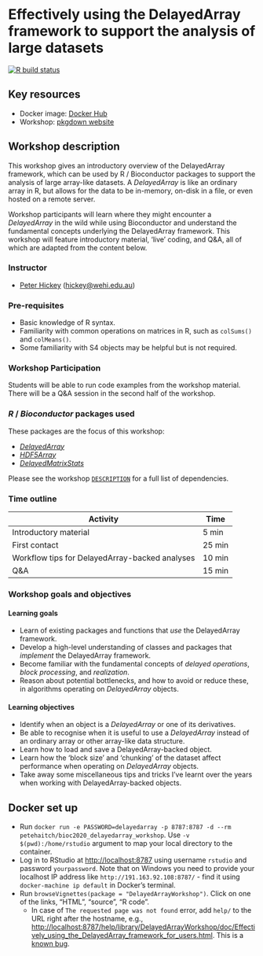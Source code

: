 
<!-- README.md is generated from README.Rmd. Please edit that file -->

# Effectively using the DelayedArray framework to support the analysis of large datasets

<!-- badges: start -->

[![R build
status](https://github.com/PeteHaitch/BioC2020_DelayedArray_workshop/workflows/.github/workflows/basic_checks.yaml/badge.svg)](https://github.com/PeteHaitch/BioC2020_DelayedArray_workshop/actions)
<!-- badges: end -->

## Key resources

  - Docker image: [Docker
    Hub](https://hub.docker.com/repository/docker/petehaitch/bioc2020_delayedarray_workshop)
  - Workshop: [pkgdown
    website](https://petehaitch.github.io/BioC2020_DelayedArray_workshop)

## Workshop description

This workshop gives an introductory overview of the DelayedArray
framework, which can be used by R / Bioconductor packages to support the
analysis of large array-like datasets. A *DelayedArray* is like an
ordinary array in R, but allows for the data to be in-memory, on-disk in
a file, or even hosted on a remote server.

Workshop participants will learn where they might encounter a
*DelayedArray* in the wild while using Bioconductor and understand the
fundamental concepts underlying the DelayedArray framework. This
workshop will feature introductory material, ‘live’ coding, and Q\&A,
all of which are adapted from the content below.

### Instructor

  - [Peter Hickey](https://peterhickey.org/) (<hickey@wehi.edu.au>)

### Pre-requisites

  - Basic knowledge of R syntax.
  - Familiarity with common operations on matrices in R, such as
    `colSums()` and `colMeans()`.
  - Some familiarity with S4 objects may be helpful but is not required.

### Workshop Participation

Students will be able to run code examples from the workshop material.
There will be a Q\&A session in the second half of the workshop.

### *R* / *Bioconductor* packages used

These packages are the focus of this workshop:

  - *[DelayedArray](https://bioconductor.org/packages/3.12/DelayedArray)*
  - *[HDF5Array](https://bioconductor.org/packages/3.12/HDF5Array)*
  - *[DelayedMatrixStats](https://bioconductor.org/packages/3.12/DelayedMatrixStats)*

Please see the workshop
[`DESCRIPTION`](https://github.com/PeteHaitch/BioC2020_DelayedArray_workshop/blob/master/DESCRIPTION)
for a full list of dependencies.

### Time outline

| Activity                                       | Time   |
| ---------------------------------------------- | ------ |
| Introductory material                          | 5 min  |
| First contact                                  | 25 min |
| Workflow tips for DelayedArray-backed analyses | 10 min |
| Q\&A                                           | 15 min |

### Workshop goals and objectives

#### Learning goals

  - Learn of existing packages and functions that *use* the DelayedArray
    framework.
  - Develop a high-level understanding of classes and packages that
    *implement* the DelayedArray framework.
  - Become familiar with the fundamental concepts of *delayed
    operations*, *block processing*, and *realization*.
  - Reason about potential bottlenecks, and how to avoid or reduce
    these, in algorithms operating on *DelayedArray* objects.

#### Learning objectives

  - Identify when an object is a *DelayedArray* or one of its
    derivatives.
  - Be able to recognise when it is useful to use a *DelayedArray*
    instead of an ordinary array or other array-like data structure.
  - Learn how to load and save a DelayedArray-backed object.
  - Learn how the ‘block size’ and ‘chunking’ of the dataset affect
    performance when operating on *DelayedArray* objects.
  - Take away some miscellaneous tips and tricks I’ve learnt over the
    years when working with DelayedArray-backed objects.

## Docker set up

  - Run `docker run -e PASSWORD=delayedarray -p 8787:8787 -d --rm
    petehaitch/bioc2020_delayedarray_workshop`. Use `-v
    $(pwd):/home/rstudio` argument to map your local directory to the
    container.
  - Log in to RStudio at <http://localhost:8787> using username
    `rstudio` and password `yourpassword`. Note that on Windows you need
    to provide your localhost IP address like
    `http://191.163.92.108:8787/` - find it using `docker-machine ip
    default` in Docker’s terminal.
  - Run `browseVignettes(package = "DelayedArrayWorkshop")`. Click on
    one of the links, “HTML”, “source”, “R code”.
      - In case of `The requested page was not found` error, add `help/`
        to the URL right after the hostname, e.g.,
        <http://localhost:8787/help/library/DelayedArrayWorkshop/doc/Effectively_using_the_DelayedArray_framework_for_users.html>.
        This is a [known
        bug](https://github.com/rocker-org/rocker-versioned/issues/178).
